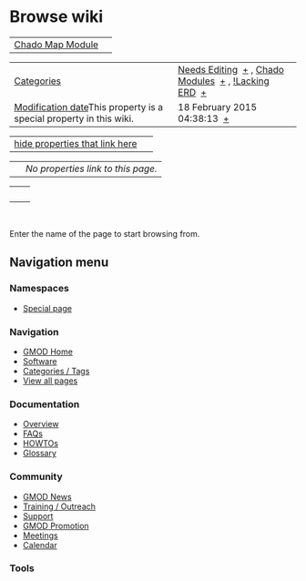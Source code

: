 



<span id="top"></span>




# <span dir="auto">Browse wiki</span>






|                                                               |     |
|---------------------------------------------------------------|-----|
| [Chado Map Module](/wiki/Chado_Map_Module "Chado Map Module") |     |

|  |  |
|----|----|
| [Categories](/wiki/Special%3ACategories "Special%3ACategories") | <span class="smwb-value">[Needs Editing](/wiki/Category%3ANeeds_Editing "Category%3ANeeds Editing")  <span class="smwsearch">[+](/wiki/Special%3ASearchByProperty/Needs-20Editing "Special%3ASearchByProperty/Needs-20Editing")</span></span> , <span class="smwb-value">[Chado Modules](/wiki/Category%3AChado_Modules "Category%3AChado Modules")  <span class="smwsearch">[+](/wiki/Special%3ASearchByProperty/Chado-20Modules "Special%3ASearchByProperty/Chado-20Modules")</span></span> , <span class="smwb-value">[!Lacking ERD](/wiki/Category%3A!Lacking_ERD "Category%3A!Lacking ERD")  <span class="smwsearch">[+](/wiki/Special%3ASearchByProperty/!Lacking-20ERD "Special%3ASearchByProperty/!Lacking-20ERD")</span></span> |
| <span class="smw-highlighter" data-type="1" state="inline" data-title="Property"><span class="smwbuiltin">[Modification date](/wiki/Property:Modification_date "Property:Modification date")</span><span class="smwttcontent">This property is a special property in this wiki.</span></span> | <span class="smwb-value">18 February 2015 04:38:13  <span class="smwsearch">[+](/wiki/Special%3ASearchByProperty/Modification-20date/18-20February-202015-2004:38:13 "Special%3ASearchByProperty/Modification-20date/18-20February-202015-2004:38:13")</span></span> |

<span id="smw_browse_incoming"></span>

|  |  |
|----|----|
| [hide properties that link here](/mediawiki/index.php?title=Special:Browse&offset=0&dir=out&article=Chado+Map+Module)  |  |

|     |                                    |
|-----|------------------------------------|
|     | *No properties link to this page.* |

|     |     |
|-----|-----|
|     |     |

 

Enter the name of the page to start browsing from.  








## Navigation menu



### Namespaces

- <span id="ca-nstab-special">[Special
  page](/wiki/Special%3ABrowse/Chado_Map_Module "This is a special page, you cannot edit the page itself")</span>






### Navigation



- <span id="n-GMOD-Home">[GMOD Home](/wiki/Main_Page)</span>
- <span id="n-Software">[Software](/wiki/GMOD_Components)</span>
- <span id="n-Categories-.2F-Tags">[Categories /
  Tags](/wiki/Categories)</span>
- <span id="n-View-all-pages">[View all
  pages](/wiki/Special:AllPages)</span>




### Documentation



- <span id="n-Overview">[Overview](/wiki/Overview)</span>
- <span id="n-FAQs">[FAQs](/wiki/Category%3AFAQ)</span>
- <span id="n-HOWTOs">[HOWTOs](/wiki/Category%3AHOWTO)</span>
- <span id="n-Glossary">[Glossary](/wiki/Glossary)</span>




### Community



- <span id="n-GMOD-News">[GMOD News](/wiki/GMOD_News)</span>
- <span id="n-Training-.2F-Outreach">[Training /
  Outreach](/wiki/Training_and_Outreach)</span>
- <span id="n-Support">[Support](/wiki/Support)</span>
- <span id="n-GMOD-Promotion">[GMOD
  Promotion](/wiki/GMOD_Promotion)</span>
- <span id="n-Meetings">[Meetings](/wiki/Meetings)</span>
- <span id="n-Calendar">[Calendar](/wiki/Calendar)</span>




### Tools












<!-- -->




